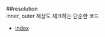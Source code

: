 ##resolution  
inner, outer 해상도 체크하는 단순한 코드  

- <a href="http://smilesol85.github.io/resolution/resolution.html" taget="_blank">index</a>  